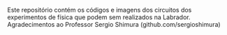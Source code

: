 Este repositório contém os códigos e imagens dos circuitos dos experimentos de física que podem sem realizados na Labrador.
Agradecimentos ao Professor Sergio Shimura (github.com/sergioshimura)
